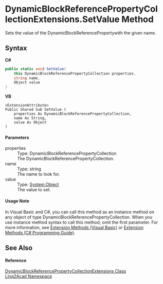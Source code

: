 # DynamicBlockReferencePropertyCollectionExtensions.SetValue Method 
 

Sets the value of the DynamicBlockReferencePropertywith the given name.

## Syntax

**C#**<br />
``` C#
public static void SetValue(
	this DynamicBlockReferencePropertyCollection properties,
	string name,
	Object value
)
```

**VB**<br />
``` VB
<ExtensionAttribute>
Public Shared Sub SetValue ( 
	properties As DynamicBlockReferencePropertyCollection,
	name As String,
	value As Object
)
```


#### Parameters
<dl><dt>properties</dt><dd>Type: DynamicBlockReferencePropertyCollection<br />The DynamicBlockReferencePropertyCollection.</dd><dt>name</dt><dd>Type: string<br />The name to look for.</dd><dt>value</dt><dd>Type: <a href="https://docs.microsoft.com/dotnet/api/system.object" target="_blank" rel="noopener noreferrer">System.Object</a><br />The value to set.</dd></dl>

#### Usage Note
In Visual Basic and C#, you can call this method as an instance method on any object of type DynamicBlockReferencePropertyCollection. When you use instance method syntax to call this method, omit the first parameter. For more information, see <a href="https://docs.microsoft.com/dotnet/visual-basic/programming-guide/language-features/procedures/extension-methods" target="_blank" rel="noopener noreferrer">Extension Methods (Visual Basic)</a> or <a href="https://docs.microsoft.com/dotnet/csharp/programming-guide/classes-and-structs/extension-methods" target="_blank" rel="noopener noreferrer">Extension Methods (C# Programming Guide)</a>.

## See Also


#### Reference
<a href="T_Linq2Acad_DynamicBlockReferencePropertyCollectionExtensions.md">DynamicBlockReferencePropertyCollectionExtensions Class</a><br /><a href="N_Linq2Acad.md">Linq2Acad Namespace</a><br />
